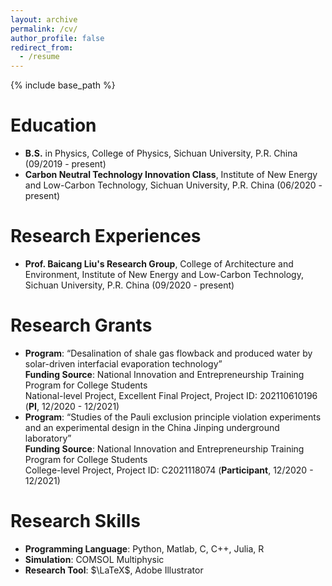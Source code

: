 ```yaml
---
layout: archive
permalink: /cv/
author_profile: false
redirect_from:
  - /resume
---
```


{% include base_path %}

Education
======
- **B.S.** in Physics, College of Physics, Sichuan University, P.R. China (09/2019 - present)
- **Carbon Neutral Technology Innovation Class**, Institute of New Energy and Low-Carbon Technology, Sichuan University, P.R. China (06/2020 - present)

# Research Experiences

- **Prof. Baicang Liu's Research Group**, College of Architecture and Environment, Institute of New Energy and Low-Carbon Technology, Sichuan University, P.R. China (09/2020 - present)


# Research Grants

- **Program**: “Desalination of shale gas flowback and produced water by solar-driven interfacial evaporation technology”<br />
**Funding Source**: National Innovation and Entrepreneurship Training Program for College Students<br />
National-level Project, Excellent Final Project, Project ID: 202110610196 (**PI**, 12/2020 - 12/2021)
- **Program**: “Studies of the Pauli exclusion principle violation experiments and an experimental design in the China Jinping underground laboratory”<br />
  **Funding Source**: National Innovation and Entrepreneurship Training Program for College Students<br />
  College-level Project, Project ID: C2021118074 (**Participant**, 12/2020 - 12/2021)

# Research Skills
- **Programming Language**: Python, Matlab, C, C++, Julia, R
- **Simulation**: COMSOL Multiphysic
- **Research Tool**: $\LaTeX$, Adobe Illustrator

